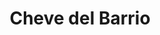 ---
title : Cheve del Barrio
layout: negocio
slogan: Dsifruta tus mejores momentos en nuestra sucursal
web: 
categoria: restaurant/bar
imagenes: ["/assets/img/directorio/la-cheve-del-barrio.webp"]
direccion: Avenida Coronado numero 5, Blvd. Benito Juárez, Zona Centro, Playas de Rosarito, B.C 
estado: Baja California
municipio: Rosarito
codigo: 22710
latitude: 32.3399234
longitude: -117.0560209
telefono: 661 121 4227
cocina: Bar
rango: $$
facebook: https://www.facebook.com/ChevedelBarrioRosarito
instagram: 
whatsapp: 
horariodeservicio: Lunes a Domingo 12:00 PM - 3:00 PM
descripcion: Un hermoso bar/restaurante deportivo con una mini sala de juegos ¡Un lugar para disfrutar de excelentes comidas y bebidas mientras disfruta de un día de juego! 
---